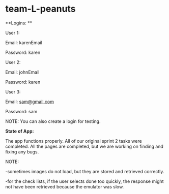 # team-L-peanuts


**Logins: **

User 1:

Email: karenEmail

Password: karen

User 2:

Email: johnEmail

Password: karen

User 3:

Email: sam@gmail.com

Password: sam

NOTE: You can also create a login for testing.

**State of App:**

The app functions properly. All of our original sprint 2 tasks were completed. All the pages are completed, but we are working on finding and fixing any bugs. 

NOTE: 

-sometimes images do not load, but they are stored and retrieved correctly.

-for the check lists, if the user selects done too quickly, the response might not have been retrieved because the emulator was slow. 
